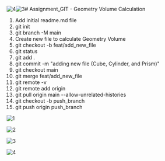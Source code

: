 ![4](https://github.com/mivanivan/Assignment_GIT/assets/107350801/8eaa9a77-ced5-4a81-a615-fb211e1953d0)![3](https://github.com/mivanivan/Assignment_GIT/assets/107350801/942f458a-6537-427b-9011-a9f13d872e85)# Assignment_GIT - Geometry Volume Calculation
1. Add initial readme.md file
2. git init
3. git branch -M main
4. Create new file to calculate Geometry Volume
5. git checkout -b feat/add_new_file
6. git status
7. git add .
8. git commit -m "adding new file (Cube, Cylinder, and Prism)"
9. git checkout main
10. git merge feat/add_new_file
11. git remote -v
12. git remote add origin <git HTTPS>
13. git pull origin main --allow-unrelated-histories
14. git checkout -b push_branch
15. git push origin push_branch
    
![1](https://github.com/mivanivan/Assignment_GIT/assets/107350801/84a2ccbe-fbec-4aaa-a716-d4818e6c6216)

![2](https://github.com/mivanivan/Assignment_GIT/assets/107350801/58953bc6-b88d-4841-bae6-e0710319e346)

![3](https://github.com/mivanivan/Assignment_GIT/assets/107350801/f0ed43c2-346c-4b27-a445-0b1eeb2a1e0b)

![4](https://github.com/mivanivan/Assignment_GIT/assets/107350801/09a88c58-e12b-428f-96df-b8f073fe03dd)
